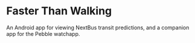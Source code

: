 Faster Than Walking
===================

An Android app for viewing NextBus transit predictions, and a companion app for the Pebble watchapp.
